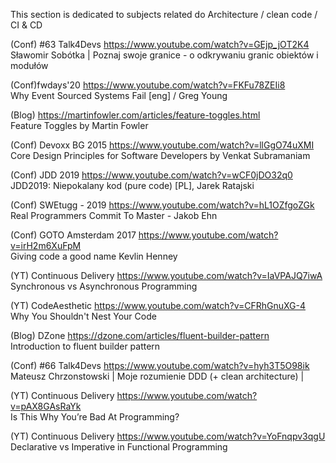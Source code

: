
This section is dedicated to subjects related do Architecture / clean code / CI & CD

(Conf) #63 Talk4Devs
https://www.youtube.com/watch?v=GEjp_jOT2K4    
Sławomir Sobótka | Poznaj swoje granice - o odkrywaniu granic obiektów i modułów

(Conf)fwdays'20
https://www.youtube.com/watch?v=FKFu78ZEIi8    
Why Event Sourced Systems Fail [eng] / Greg Young

(Blog)
https://martinfowler.com/articles/feature-toggles.html    
Feature Toggles by Martin Fowler

(Conf) Devoxx BG 2015
https://www.youtube.com/watch?v=llGgO74uXMI    
Core Design Principles for Software Developers by Venkat Subramaniam

(Conf) JDD 2019
https://www.youtube.com/watch?v=wCF0jDO32q0    
JDD2019: Niepokalany kod (pure code) [PL], Jarek Ratajski

(Conf) SWEtugg - 2019
https://www.youtube.com/watch?v=hL1OZfgoZGk    
Real Programmers Commit To Master - Jakob Ehn

(Conf) GOTO Amsterdam 2017
https://www.youtube.com/watch?v=irH2m6XuFpM    
Giving code a good name Kevlin Henney

(YT) Continuous Delivery
https://www.youtube.com/watch?v=IaVPAJQ7iwA    
Synchronous vs Asynchronous Programming

(YT) CodeAesthetic
https://www.youtube.com/watch?v=CFRhGnuXG-4    
Why You Shouldn't Nest Your Code

(Blog) DZone
https://dzone.com/articles/fluent-builder-pattern    
Introduction to fluent builder pattern

(Conf)  #66 Talk4Devs
https://www.youtube.com/watch?v=hyh3T5O98ik    
Mateusz Chrzonstowski | Moje rozumienie DDD (+ clean architecture) |

(YT) Continuous Delivery
https://www.youtube.com/watch?v=pAX8GAsRaYk    
Is This Why You’re Bad At Programming?

(YT)
Continuous Delivery
https://www.youtube.com/watch?v=YoFnqpv3qgU    
Declarative vs Imperative in Functional Programming
